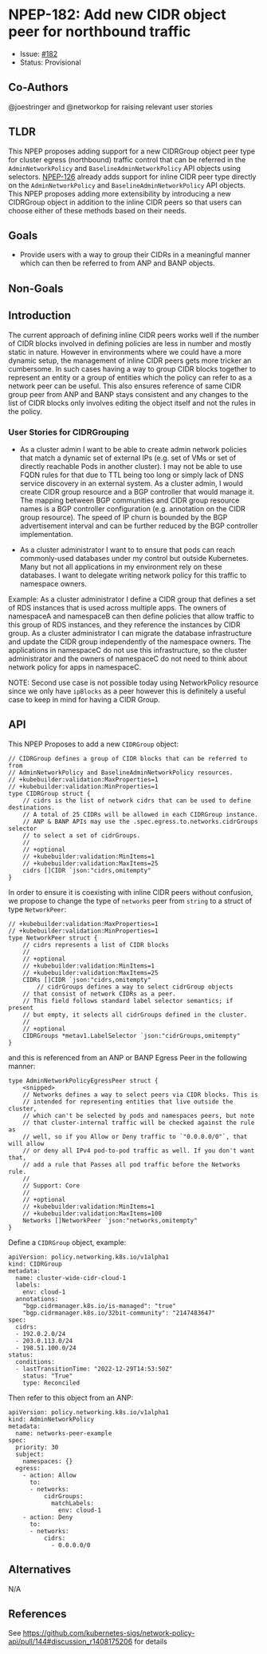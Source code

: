 # NPEP-182: Add new CIDR object peer for northbound traffic

* Issue: [#182](https://github.com/kubernetes-sigs/network-policy-api/issues/182)
* Status: Provisional

## Co-Authors
@joestringer and @networkop for raising relevant user stories

## TLDR

This NPEP proposes adding support for a new CIDRGroup object peer type for
cluster egress (northbound) traffic control that can be referred in the
`AdminNetworkPolicy` and `BaselineAdminNetworkPolicy` API objects using selectors.
[NPEP-126](https://network-policy-api.sigs.k8s.io/npeps/npep-126-egress-traffic-control/#implementing-egress-traffic-control-towards-cidrs)
already adds support for inline CIDR peer type directly on the
`AdminNetworkPolicy` and `BaselineAdminNetworkPolicy` API objects. This NPEP proposes
adding more extensibility by introducing a new CIDRGroup object in addition to the
inline CIDR peers so that users can choose either of these methods based on their needs.

## Goals

* Provide users with a way to group their CIDRs in a meaningful
manner which can then be referred to from ANP and BANP objects.

## Non-Goals

## Introduction

The current approach of defining inline CIDR peers works well
if the number of CIDR blocks involved in defining policies are
less in number and mostly static in nature. However in environments
where we could have a more dynamic setup, the management of inline CIDR
peers gets more tricker an cumbersome. In such cases having a way to
group CIDR blocks together to represent an entity or a group of
entities which the policy can refer to as a network peer can be useful.
This also ensures reference of same CIDR group peer from ANP and BANP
stays consistent and any changes to the list of CIDR blocks only involves
editing the object itself and not the rules in the policy.

### User Stories for CIDRGrouping

* As a cluster admin I want to be able to create admin network policies that
match a dynamic set of external IPs (e.g. set of VMs or set of directly reachable
Pods in another cluster). I may not be able to use FQDN rules for that due to
TTL being too long or simply lack of DNS service discovery in an external system.
As a cluster admin, I would create CIDR group resource and a BGP controller that
would manage it. The mapping between BGP communities and CIDR group resource names
is a BGP controller configuration (e.g. annotation on the CIDR group resource).
The speed of IP churn is bounded by the BGP advertisement interval and can be
further reduced by the BGP controller implementation.

* As a cluster administrator I want to to ensure that pods can reach
commonly-used databases under my control but outside Kubernetes. Many but
not all applications in my environment rely on these databases. I want to
delegate writing network policy for this traffic to namespace owners.

Example: As a cluster administrator I define a CIDR group that defines
a set of RDS instances that is used across multiple apps. The owners of
namespaceA and namespaceB can then define policies that allow traffic to
this group of RDS instances, and they reference the instances by CIDR group.
As a cluster administrator I can migrate the database infrastructure and
update the CIDR group independently of the namespace owners. The applications
in namespaceC do not use this infrastructure, so the cluster administrator
and the owners of namespaceC do not need to think about network policy
for apps in namespaceC.

NOTE: Second use case is not possible today using NetworkPolicy resource
since we only have `ipBlocks` as a peer however this is definitely a useful
case to keep in mind for having a CIDR Group.

## API

This NPEP Proposes to add a new `CIDRGroup` object:

```
// CIDRGroup defines a group of CIDR blocks that can be referred to from
// AdminNetworkPolicy and BaselineAdminNetworkPolicy resources.
// +kubebuilder:validation:MaxProperties=1
// +kubebuilder:validation:MinProperties=1
type CIDRGroup struct {
	// cidrs is the list of network cidrs that can be used to define destinations.
	// A total of 25 CIDRs will be allowed in each CIDRGroup instance.
	// ANP & BANP APIs may use the .spec.egress.to.networks.cidrGroups selector
	// to select a set of cidrGroups.
	//
	// +optional
	// +kubebuilder:validation:MinItems=1
	// +kubebuilder:validation:MaxItems=25
	cidrs []CIDR `json:"cidrs,omitempty"
}
```

In order to ensure it is coexisting with inline CIDR peers without confusion,
we propose to change the type of `networks` peer from `string` to a struct of type
`NetworkPeer`:

```
// +kubebuilder:validation:MaxProperties=1
// +kubebuilder:validation:MinProperties=1
type NetworkPeer struct {
	// cidrs represents a list of CIDR blocks
	//
	// +optional
	// +kubebuilder:validation:MinItems=1
	// +kubebuilder:validation:MaxItems=25
	CIDRs []CIDR `json:"cidrs,omitempty"
    	// cidrGroups defines a way to select cidrGroup objects
	// that consist of network CIDRs as a peer.
	// This field follows standard label selector semantics; if present
	// but empty, it selects all cidrGroups defined in the cluster.
	//
	// +optional
	CIDRGroups *metav1.LabelSelector `json:"cidrGroups,omitempty"
}
```

and this is referenced from an ANP or BANP Egress Peer in the following
manner:

```
type AdminNetworkPolicyEgressPeer struct {
    <snipped>
    // Networks defines a way to select peers via CIDR blocks. This is
    // intended for representing entities that live outside the cluster,
    // which can't be selected by pods and namespaces peers, but note
    // that cluster-internal traffic will be checked against the rule as
    // well, so if you Allow or Deny traffic to `"0.0.0.0/0"`, that will allow
    // or deny all IPv4 pod-to-pod traffic as well. If you don't want that,
    // add a rule that Passes all pod traffic before the Networks rule.
    //
    // Support: Core
    //
    // +optional
    // +kubebuilder:validation:MinItems=1
    // +kubebuilder:validation:MaxItems=100
    Networks []NetworkPeer `json:"networks,omitempty"
}
```

Define a `CIDRGroup` object, example:

```
apiVersion: policy.networking.k8s.io/v1alpha1
kind: CIDRGroup
metadata:
  name: cluster-wide-cidr-cloud-1
  labels:
    env: cloud-1
  annotations:
    "bgp.cidrmanager.k8s.io/is-managed": "true"
    "bgp.cidrmanager.k8s.io/32bit-community": "2147483647"
spec:
  cidrs:
  - 192.0.2.0/24
  - 203.0.113.0/24
  - 198.51.100.0/24
status:
  conditions:
  - lastTransitionTime: "2022-12-29T14:53:50Z"
    status: "True"
    type: Reconciled
```

Then refer to this object from an ANP:

```
apiVersion: policy.networking.k8s.io/v1alpha1
kind: AdminNetworkPolicy
metadata:
  name: networks-peer-example
spec:
  priority: 30
  subject:
    namespaces: {}
  egress:
    - action: Allow
      to:
      - networks:
          cidrGroups:
            matchLabels:
              env: cloud-1
    - action: Deny
      to:
      - networks:
          cidrs:
            - 0.0.0.0/0
```

## Alternatives

N/A

## References

See https://github.com/kubernetes-sigs/network-policy-api/pull/144#discussion_r1408175206 for details
